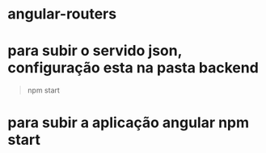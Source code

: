 # angular-routers

# para subir o servido json, configuração esta na pasta backend
> npm start

# para subir a aplicação angular npm start

